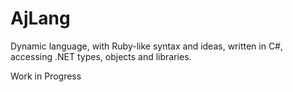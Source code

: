 # AjLang

Dynamic language, with Ruby-like syntax and ideas, written in C#, accessing .NET types, objects and libraries.

Work in Progress

